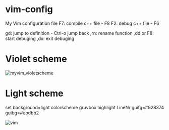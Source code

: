 # vim-config

My Vim configuration file
F7: compile c++ file - F8
F2: debug c++ file - F6

gd: jump to definition - Ctrl-o jump back
,rn: rename function
,dd or F8: start debuging
,dx: exit debuging


# Violet scheme

![myvim_violetscheme](https://user-images.githubusercontent.com/61228506/104830862-4da64800-58b5-11eb-8b95-e1895142fec4.png)


# Light scheme

set background=light
colorscheme gruvbox 
highlight LineNr guifg=#928374 guibg=#ebdbb2

![vim](https://user-images.githubusercontent.com/61228506/104834719-daf89500-58d3-11eb-8976-ac64fc8d6c28.png)


